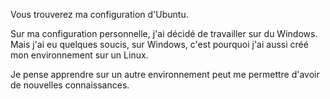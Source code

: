 Vous trouverez ma configuration d'Ubuntu.

Sur ma configuration personnelle, j'ai décidé de travailler sur du Windows.
Mais j'ai eu quelques soucis, sur Windows, c'est pourquoi j'ai aussi créé mon environnement sur un Linux.

Je pense apprendre sur un autre environnement peut me permettre d'avoir de nouvelles connaissances.